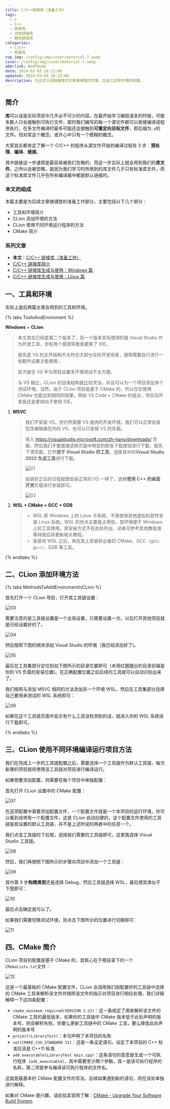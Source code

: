 ```yaml
---
title: C/C++链接库（准备工作）
tags:
  - C
  - C++
  - 链接库
  - 动态链接库
  - 静态链接库
categories:
  - C/C++
  - 链接库
top_img: /config/img/cover/material-7.webp
cover: /config/img/cover/material-7.webp
abbrlink: 6e4f8e4a
date: 2024-03-03 18:13:00
updated: 2024-03-03 18:13:00
description: 为正式介绍链接库的文章做铺垫的文章，包括工具和环境的配置。
---
```


## 简介

**库**可以说是实际项目中几乎必不可少的内容。在最开始学习编程语言的时候，可能多数人只会接触到可执行文件，那时我们编写的每一个源文件都可以直接编译成程序执行，在多文件编译时最多可能还会接触到**可重定向目标文件**，即后缀为`.o`的文件。但对库这个概念，或许心中只有一个模糊的概念。

大家其实都肯定了解一个 C/C++ 的程序从源文件开始的编译过程有 3 步：**预处理**、**编译**、**链接**。

其中链接这一步通常是最容易被我们忽略的，而这一步实际上就会用到我们的**库文件**。之所以会被忽略，是因为我们学习时所用到的库文件几乎只有标准库文件，而这个标准库文件几乎在所有编译器中都是默认链接的。

### 本文的组成

本篇主要是为后续文章做铺垫的准备工作部分，主要包括以下几个部分：

- 工具和环境简介
- CLion 添加环境的方法
- CLion 使用不同环境运行程序的方法
- CMake 简介

### 系列文章

- **本文**：[C/C++ 链接库（准备工作）](#)
- [C/C++ 链接库简介](/posts/16812f7c)
- [C/C++ 链接库生成与使用：Windows 篇](/posts/5aa06c69)
- [C/C++ 链接库生成与使用：Linux 篇](/posts/f8c82266)



## 一、工具和环境

实际上是后两篇文章会用到的工具和环境。

{% tabs ToolsAndEnviroment %}

<!-- tab 工具 -->

**Windows** + **CLion**

> 本文其实已经是第二个版本了，前一个版本实际使用的是 Visual Studio 作为开发工具，但有两个原因导致我更换了 IDE。
>
> 首先是 VS 的文件结构不太符合大部分实际开发场景，通常需要自行进行一些额外设置才能使用；
>
> 其次是在 VS 中为项目设置多环境测试不太方便。
>
> 与 VS 相比，CLion 的目录结构就比较灵活，并且可以为一个项目添加多个测试环境。当然，由于 CLion 项目是基于 CMake 的，所以仅仅使用 CMake 也能达到相同的效果，例如 VS Code + CMake 的组合，但实际开发我还是更倾向于使用 IDE。

<!-- endtab -->

<!-- tab 环境 -->

1. **MSVC**

   > 我们不安装 VS，但仍然需要 VS 提供的开发环境，我们可以正常安装包含编辑器在内的 VS，也可以只安装 VS 的负载。
   >
   > 进入 https://visualstudio.microsoft.com/zh-hans/downloads/ 页面，然后我们不要直接选择页面中明显的那些下载按钮进行下载，首先下滑页面，打开**用于 Visual Studio 的工具**，选择其中的**Visual Studio 2022 生成工具**进行下载。
   >
   > ![01](01.png)
   >
   > 安装好之后的过程就跟安装正常的 VS 一样了，选择**使用 C++ 的桌面开发**负载进行安装即可。
   >
   > ![02](02.png)

2. **WSL + CMake + GCC + GDB**

   > - WSL 即 Windows 上的 Linux 子系统，不用使用其他虚拟机软件安装 Linux 系统。WSL 的优点主要是占用低，其环境便于 Windows 上的工具使用。其安装方式不在此处列出，读者可参考其他教程或等待我后续更新相关教程。
   > - 安装号 WSL 之后，再在其上安装好必备的 CMake、GCC（gcc、g++）、GDB 等工具。

<!-- endtab -->

{% endtabs %}



## 二、CLion 添加环境方法

{% tabs MethodsToAddEnviromentInCLion %}

<!-- tab MSVC -->

首先打开一个 CLion 项目，打开其工具链设置：

![03](03.png)

需要注意的是工具链设置是一个全局设置，只需要设置一次，以后打开其他项目就是已经设置好的了。

![04](04.png)

然后按照下图的顺序添加 Visual Studio 的环境（我已经添加好了)。

![05](05.png)

最后在工具集部分定位到如下图所示的目录位置即可（未用红圈圈出的目录前缀是你的 VS 负载的安装位置)。在正确配置位置之后后续的工具就可以自动识别出来了。

<!-- endtab -->

<!-- tab WSL -->

我们按照与添加 MSVC 相同的方法添加另一个环境 WSL，然后在工具集部分选择自己要用来测试的 WSL 系统即可：

![06](06.png)

如果在这个工具链页面中显示有什么工具没检测到的话，就进入你的 WSL 系统进行下载即可。

<!-- endtab -->

{% endtabs %}



## 三、CLion 使用不同环境编译运行项目方法

我们在完成上一步的工具链配置之后，需要选择一个工具链作为默认工具链，每次新建的项目就将使用该工具链对项目进行编译运行。

如果想要添加配置，则需要在每个项目中单独配置：

首先打开 CLion 设置中的 CMake 配置：

![07](07.png)

在这项配置中需要添加配置文件，一个配置文件就是一个本项目的运行环境，你可以看到自带有一个配置文件，这是 CLion 自动创建的，这个配置文件使用的工具链是我设置的默认工具链，并不是上述所说的两者中的任意一个。

我们点击工具链的下拉框，选择我们需要的工具链即可，这里我选择 Visual Studio 工具链。

![08](08.png)

然后，我们再按照下图所示的步骤向项目中添加一个工具链：

![09](09.png)

其中第 3 步**构建类型**还是选择 Debug，然后工具链选择 WSL，最后使其类似于下图即可：

![10](10.png)

最后点击确定就可以了。

如果我们需要切换测试环境，则点击下图所示的位置进行切换即可：

![11](11.png)



## 四、CMake 简介

CLion 项目的配置是基于 CMake 的，其核心在于根目录下的一个`CMakeLists.txt`文件：

![12](12.png)

这是一个最基础的 CMake 配置文件，CLion 会调用我们刚配置好的工具链中选择的 CMake 工具来解析该文件并按照该文件的指示对项目进行相应处理，我们详细解释一下这四条配置：

- `cmake_minimum_required(VERSION 3.22)`：这一条规定了用来解析该文件的 CMake 工具的最低版本，如果你的工具链中 CMake 版本低于此处声明的版本号，则会解析失败，你要么更新工具链中的 CMake 工具，要么降低此处声明的版本号
- `project(LibraryTest)`：本句声明了本项目的名称
- `set(CMAKE_CXX_STANDARD 11)`：这是一条设定语句，设定了本项目的 C++ 标准应该是 C++11 标准
- `add_executable(LibraryTest main.cpp)`：这条语句的意思是生成一个可执行程序（`add_executable`），其中需要至少两个参数，其一是该可执行程序的名称，第二项是参与编译该可执行程序的文件名。

这就是最基本的 CMake 配置文件的写法，后续如果遇到新的语句，将在该处单独进行解释。

如果对 CMake 感兴趣，请前往其官网了解：[CMake - Upgrade Your Software Build System](https://cmake.org/)
